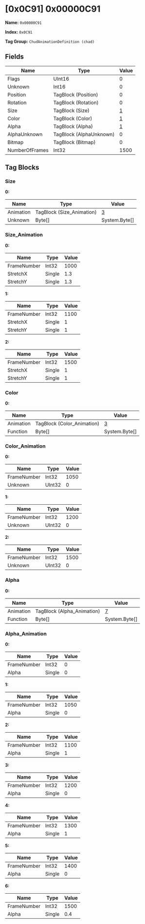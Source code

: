# [0x0C91] 0x00000C91

**Name:** ```0x00000C91```

**Index:** ```0x0C91```

**Tag Group:** ```ChudAnimationDefinition (chad)```

## Fields

Name	| Type	| Value
---	|---	|---	|
Flags	|UInt16	|0
Unknown	|Int16	|0
Position	|TagBlock (Position)	|0
Rotation	|TagBlock (Rotation)	|0
Size	|TagBlock (Size)	|[1](#size)
Color	|TagBlock (Color)	|[1](#color)
Alpha	|TagBlock (Alpha)	|[1](#alpha)
AlphaUnknown	|TagBlock (AlphaUnknown)	|0
Bitmap	|TagBlock (Bitmap)	|0
NumberOfFrames	|Int32	|1500


## Tag Blocks

### Size

**0:**

Name	| Type	| Value
---	|---	|---	|
Animation	|TagBlock (Size_Animation)	|[3](#size_animation)
Unknown	|Byte[]	|System.Byte[]


### Size_Animation

**0:**

Name	| Type	| Value
---	|---	|---	|
FrameNumber	|Int32	|1000
StretchX	|Single	|1.3
StretchY	|Single	|1.3


**1:**

Name	| Type	| Value
---	|---	|---	|
FrameNumber	|Int32	|1100
StretchX	|Single	|1
StretchY	|Single	|1


**2:**

Name	| Type	| Value
---	|---	|---	|
FrameNumber	|Int32	|1500
StretchX	|Single	|1
StretchY	|Single	|1


### Color

**0:**

Name	| Type	| Value
---	|---	|---	|
Animation	|TagBlock (Color_Animation)	|[3](#color_animation)
Function	|Byte[]	|System.Byte[]


### Color_Animation

**0:**

Name	| Type	| Value
---	|---	|---	|
FrameNumber	|Int32	|1050
Unknown	|UInt32	|0


**1:**

Name	| Type	| Value
---	|---	|---	|
FrameNumber	|Int32	|1200
Unknown	|UInt32	|0


**2:**

Name	| Type	| Value
---	|---	|---	|
FrameNumber	|Int32	|1500
Unknown	|UInt32	|0


### Alpha

**0:**

Name	| Type	| Value
---	|---	|---	|
Animation	|TagBlock (Alpha_Animation)	|[7](#alpha_animation)
Function	|Byte[]	|System.Byte[]


### Alpha_Animation

**0:**

Name	| Type	| Value
---	|---	|---	|
FrameNumber	|Int32	|0
Alpha	|Single	|0


**1:**

Name	| Type	| Value
---	|---	|---	|
FrameNumber	|Int32	|1050
Alpha	|Single	|0


**2:**

Name	| Type	| Value
---	|---	|---	|
FrameNumber	|Int32	|1100
Alpha	|Single	|1


**3:**

Name	| Type	| Value
---	|---	|---	|
FrameNumber	|Int32	|1200
Alpha	|Single	|0


**4:**

Name	| Type	| Value
---	|---	|---	|
FrameNumber	|Int32	|1300
Alpha	|Single	|1


**5:**

Name	| Type	| Value
---	|---	|---	|
FrameNumber	|Int32	|1400
Alpha	|Single	|0


**6:**

Name	| Type	| Value
---	|---	|---	|
FrameNumber	|Int32	|1500
Alpha	|Single	|0.4


